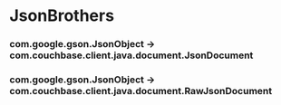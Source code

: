 # JsonBrothers

### com.google.gson.JsonObject -> com.couchbase.client.java.document.JsonDocument
### com.google.gson.JsonObject -> com.couchbase.client.java.document.RawJsonDocument
